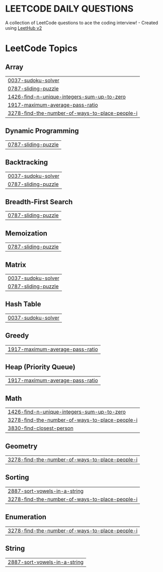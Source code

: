# LEETCODE DAILY QUESTIONS
A collection of LeetCode questions to ace the coding interview! - Created using [LeetHub v2](https://github.com/arunbhardwaj/LeetHub-2.0)

<!---LeetCode Topics Start-->
# LeetCode Topics
## Array
|  |
| ------- |
| [0037-sudoku-solver](https://github.com/ritwik-1810/ritwikkibua/tree/master/0037-sudoku-solver) |
| [0787-sliding-puzzle](https://github.com/ritwik-1810/ritwikkibua/tree/master/0787-sliding-puzzle) |
| [1426-find-n-unique-integers-sum-up-to-zero](https://github.com/ritwik-1810/ritwikkibua/tree/master/1426-find-n-unique-integers-sum-up-to-zero) |
| [1917-maximum-average-pass-ratio](https://github.com/ritwik-1810/ritwikkibua/tree/master/1917-maximum-average-pass-ratio) |
| [3278-find-the-number-of-ways-to-place-people-i](https://github.com/ritwik-1810/ritwikkibua/tree/master/3278-find-the-number-of-ways-to-place-people-i) |
## Dynamic Programming
|  |
| ------- |
| [0787-sliding-puzzle](https://github.com/ritwik-1810/ritwikkibua/tree/master/0787-sliding-puzzle) |
## Backtracking
|  |
| ------- |
| [0037-sudoku-solver](https://github.com/ritwik-1810/ritwikkibua/tree/master/0037-sudoku-solver) |
| [0787-sliding-puzzle](https://github.com/ritwik-1810/ritwikkibua/tree/master/0787-sliding-puzzle) |
## Breadth-First Search
|  |
| ------- |
| [0787-sliding-puzzle](https://github.com/ritwik-1810/ritwikkibua/tree/master/0787-sliding-puzzle) |
## Memoization
|  |
| ------- |
| [0787-sliding-puzzle](https://github.com/ritwik-1810/ritwikkibua/tree/master/0787-sliding-puzzle) |
## Matrix
|  |
| ------- |
| [0037-sudoku-solver](https://github.com/ritwik-1810/ritwikkibua/tree/master/0037-sudoku-solver) |
| [0787-sliding-puzzle](https://github.com/ritwik-1810/ritwikkibua/tree/master/0787-sliding-puzzle) |
## Hash Table
|  |
| ------- |
| [0037-sudoku-solver](https://github.com/ritwik-1810/ritwikkibua/tree/master/0037-sudoku-solver) |
## Greedy
|  |
| ------- |
| [1917-maximum-average-pass-ratio](https://github.com/ritwik-1810/ritwikkibua/tree/master/1917-maximum-average-pass-ratio) |
## Heap (Priority Queue)
|  |
| ------- |
| [1917-maximum-average-pass-ratio](https://github.com/ritwik-1810/ritwikkibua/tree/master/1917-maximum-average-pass-ratio) |
## Math
|  |
| ------- |
| [1426-find-n-unique-integers-sum-up-to-zero](https://github.com/ritwik-1810/ritwikkibua/tree/master/1426-find-n-unique-integers-sum-up-to-zero) |
| [3278-find-the-number-of-ways-to-place-people-i](https://github.com/ritwik-1810/ritwikkibua/tree/master/3278-find-the-number-of-ways-to-place-people-i) |
| [3830-find-closest-person](https://github.com/ritwik-1810/ritwikkibua/tree/master/3830-find-closest-person) |
## Geometry
|  |
| ------- |
| [3278-find-the-number-of-ways-to-place-people-i](https://github.com/ritwik-1810/ritwikkibua/tree/master/3278-find-the-number-of-ways-to-place-people-i) |
## Sorting
|  |
| ------- |
| [2887-sort-vowels-in-a-string](https://github.com/ritwik-1810/ritwikkibua/tree/master/2887-sort-vowels-in-a-string) |
| [3278-find-the-number-of-ways-to-place-people-i](https://github.com/ritwik-1810/ritwikkibua/tree/master/3278-find-the-number-of-ways-to-place-people-i) |
## Enumeration
|  |
| ------- |
| [3278-find-the-number-of-ways-to-place-people-i](https://github.com/ritwik-1810/ritwikkibua/tree/master/3278-find-the-number-of-ways-to-place-people-i) |
## String
|  |
| ------- |
| [2887-sort-vowels-in-a-string](https://github.com/ritwik-1810/ritwikkibua/tree/master/2887-sort-vowels-in-a-string) |
<!---LeetCode Topics End-->
